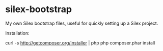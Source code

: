silex-bootstrap
===============

My own Silex bootstrap files, useful for quickly setting up a Silex project.

Installation: 

curl -s http://getcomposer.org/installer | php
php composer.phar install